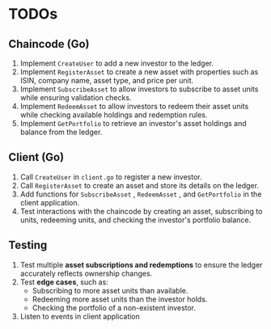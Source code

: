 # TODOs 

## Chaincode (Go)

1. Implement `CreateUser` to add a new investor to the ledger.
2. Implement `RegisterAsset` to create a new asset with properties such as ISIN, company name, asset type, and price per unit.
3. Implement `SubscribeAsset` to allow investors to subscribe to asset units while ensuring validation checks.
4. Implement `RedeemAsset` to allow investors to redeem their asset units while checking available holdings and redemption rules.
5. Implement `GetPortfolio` to retrieve an investor's asset holdings and balance from the ledger.
   
## Client (Go)

1. Call `CreateUser` in `client.go` to register a new investor.
2. Call `RegisterAsset` to create an asset and store its details on the ledger.
3. Add functions for `SubscribeAsset` , `RedeemAsset` , and `GetPortfolio` in the client application.
4. Test interactions with the chaincode by creating an asset, subscribing to units, redeeming units, and checking the investor's portfolio balance.

## Testing
1. Test multiple **asset subscriptions and redemptions** to ensure the ledger accurately reflects ownership changes.
2. Test **edge cases**, such as:
   * Subscribing to more asset units than available.
   - Redeeming more asset units than the investor holds.
   - Checking the portfolio of a non-existent investor.
4. Listen to events in client application
